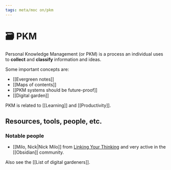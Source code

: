 ```yaml
---
tags: meta/moc on/pkm
---
```


# 🗃️ PKM

Personal Knowledge Management (or PKM) is a process an individual uses to **collect** and **classify** information and ideas.

Some important concepts are:

- [[Evergreen notes]]
- [[Maps of contents]]
- [[PKM systems should be future-proof]]
- [[Digital garden]]

PKM is related to [[Learning]] and [[Productivity]].

## Resources, tools, people, etc.

### Notable people

- [[Milo, Nick|Nick Milo]] from [Linking Your Thinking](https://www.youtube.com/channel/UC85D7ERwhke7wVqskV_DZUA) and very active in the [[Obsidian]] community.

Also see the [[List of digital gardeners]].


